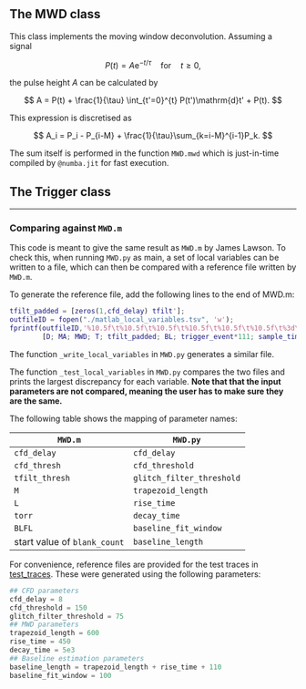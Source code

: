 # 

## The MWD class
This class implements the moving window deconvolution. Assuming a signal 

$$	
P(t) = A\mathrm{e}^{-t/\tau} \quad \mathrm{for} \quad t\geq 0,	
$$

the pulse height $A$ can be calculated by

$$	
A = P(t) + \frac{1}{\tau} \int_{t'=0}^{t} P(t')\mathrm{d}t' + P(t).	
$$

This expression is discretised as

$$	
A_i = P_i - P_{i-M} + \frac{1}{\tau}\sum_{k=i-M}^{i-1}P_k.	
$$

The sum itself is performed in the function `MWD.mwd` which is just-in-time compiled by `@numba.jit` for fast execution.

## The Trigger class


---

### Comparing against `MWD.m`
This code is meant to give the same result as `MWD.m` by James Lawson. To check this, when running `MWD.py` as main, a set of local variables can be written to a file, which can then be compared with a reference file written by `MWD.m`. 

To generate the reference file, add the following lines to the end of MWD.m:
```matlab
tfilt_padded = [zeros(1,cfd_delay) tfilt'];
outfileID = fopen("./matlab_local_variables.tsv", 'w');
fprintf(outfileID,'%10.5f\t%10.5f\t%10.5f\t%10.5f\t%10.5f\t%10.5f\t%3d\t%3d\n',...
        [D; MA; MWD; T; tfilt_padded; BL; trigger_event*111; sample_time*111]);
```

The function `_write_local_variables` in `MWD.py` generates a similar file. 

The function `_test_local_variables` in `MWD.py` compares the two files and prints the largest discrepancy for each variable.
**Note that that the input parameters are not compared, meaning the user has to make sure they are the same.**

The following table shows the mapping of parameter names:

`MWD.m` | `MWD.py`
--- | ---
 `cfd_delay` | `cfd_delay`
 `cfd_thresh` | `cfd_threshold`
 `tfilt_thresh` | `glitch_filter_threshold`
 `M` | `trapezoid_length`
 `L` | `rise_time`
 `torr` | `decay_time`
 `BLFL` | `baseline_fit_window`
 start value of `blank_count` | `baseline_length`

For convenience, reference files are provided for the test traces in [test_traces](./test_traces).
These were generated using the following parameters:
```python
## CFD parameters
cfd_delay = 8
cfd_threshold = 150
glitch_filter_threshold = 75
## MWD parameters 
trapezoid_length = 600
rise_time = 450
decay_time = 5e3
## Baseline estimation parameters
baseline_length = trapezoid_length + rise_time + 110
baseline_fit_window = 100 
```
